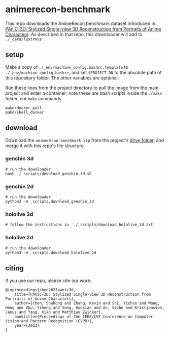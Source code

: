 


# animerecon-benchmark

This repo downloads the AnimeRecon benchmark dataset introduced in [PAniC-3D: Stylized Single-view 3D Reconstruction from Portraits of Anime Characters](https://github.com/ShuhongChen/panic3d-anime-reconstruction).  As described in that repo, this downloader will add to `./_data/lustrous`


## setup

Make a copy of `./_env/machine_config.bashrc.template` to `./_env/machine_config.bashrc`, and set `$PROJECT_DN` to the absolute path of this repository folder.  The other variables are optional.

Run these lines from the project directory to pull the image from the main project and enter a container; note these are bash scripts inside the `./make` folder, not `make` commands.

    make/docker_pull
    make/shell_docker


## download

Download the `animerecon-benchmark.zip` from the project's [drive folder](https://drive.google.com/drive/folders/1Zpt9x_OlGALi-o-TdvBPzUPcvTc7zpuV?usp=share_link), and merge it with this repo's file structure.

### genshin 3d

    # run the downloader
    bash ./_scripts/download_genshin_3d.sh

### genshin 2d

    # run the downloader
    python3 -m _scripts.download_genshin_2d

### hololive 3d

    # follow the instructions in `./_scripts/download_hololive_3d.txt`

### hololive 2d

    # run the downloader
    python3 -m _scripts.download_hololive_2d


## citing

If you use our repo, please cite our work:

    @inproceedings{chen2023panic3d,
        title={PAniC-3D: Stylized Single-view 3D Reconstruction from Portraits of Anime Characters},
        author={Chen, Shuhong and Zhang, Kevin and Shi, Yichun and Wang, Heng and Zhu, Yiheng and Song, Guoxian and An, Sizhe and Kristjansson, Janus and Yang, Xiao and Matthias Zwicker},
        booktitle={Proceedings of the IEEE/CVF Conference on Computer Vision and Pattern Recognition (CVPR)},
        year={2023}
    }


